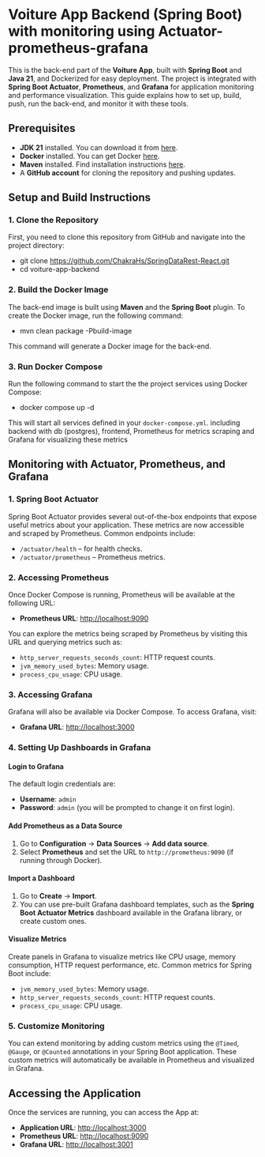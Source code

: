 # Voiture App Backend (Spring Boot) with monitoring using Actuator-prometheus-grafana

This is the back-end part of the **Voiture App**, built with **Spring Boot** and **Java 21**, and Dockerized for easy deployment. The project is integrated with **Spring Boot Actuator**, **Prometheus**, and **Grafana** for application monitoring and performance visualization. This guide explains how to set up, build, push, run the back-end, and monitor it with these tools.

## Prerequisites

- **JDK 21** installed. You can download it from [here](https://www.oracle.com/java/technologies/javase/jdk21-archive-downloads.html).
- **Docker** installed. You can get Docker [here](https://www.docker.com/get-started).
- **Maven** installed. Find installation instructions [here](https://maven.apache.org/install.html).
- A **GitHub account** for cloning the repository and pushing updates.
  
## Setup and Build Instructions

### 1. Clone the Repository

   First, you need to clone this repository from GitHub and navigate into the project directory:
   
   - git clone https://github.com/ChakraHs/SpringDataRest-React.git
   - cd voiture-app-backend

### 2. Build the Docker Image

The back-end image is built using **Maven** and the **Spring Boot** plugin. To create the Docker image, run the following command:

- mvn clean package -Pbuild-image

This command will generate a Docker image for the back-end.

### 3. Run Docker Compose

Run the following command to start the the project services using Docker Compose:

- docker compose up -d

This will start all services defined in your `docker-compose.yml`. including backend with db (postgres), frontend, Prometheus for metrics scraping and Grafana for visualizing these metrics

## Monitoring with Actuator, Prometheus, and Grafana

### 1. Spring Boot Actuator

Spring Boot Actuator provides several out-of-the-box endpoints that expose useful metrics about your application. These metrics are now accessible and scraped by Prometheus. Common endpoints include:

- `/actuator/health` – for health checks.
- `/actuator/prometheus` – Prometheus metrics.

### 2. Accessing Prometheus

Once Docker Compose is running, Prometheus will be available at the following URL:

- **Prometheus URL**: [http://localhost:9090](http://localhost:9090)

You can explore the metrics being scraped by Prometheus by visiting this URL and querying metrics such as:

- `http_server_requests_seconds_count`: HTTP request counts.
- `jvm_memory_used_bytes`: Memory usage.
- `process_cpu_usage`: CPU usage.

### 3. Accessing Grafana

Grafana will also be available via Docker Compose. To access Grafana, visit:

- **Grafana URL**: [http://localhost:3000](http://localhost:3001)

### 4. Setting Up Dashboards in Grafana

#### Login to Grafana

The default login credentials are:

- **Username**: `admin`
- **Password**: `admin` (you will be prompted to change it on first login).

#### Add Prometheus as a Data Source

1. Go to **Configuration** -> **Data Sources** -> **Add data source**.
2. Select **Prometheus** and set the URL to `http://prometheus:9090` (if running through Docker).

#### Import a Dashboard

1. Go to **Create** -> **Import**.
2. You can use pre-built Grafana dashboard templates, such as the **Spring Boot Actuator Metrics** dashboard available in the Grafana library, or create custom ones.

#### Visualize Metrics

Create panels in Grafana to visualize metrics like CPU usage, memory consumption, HTTP request performance, etc. Common metrics for Spring Boot include:

- `jvm_memory_used_bytes`: Memory usage.
- `http_server_requests_seconds_count`: HTTP request counts.
- `process_cpu_usage`: CPU usage.

### 5. Customize Monitoring

You can extend monitoring by adding custom metrics using the `@Timed`, `@Gauge`, or `@Counted` annotations in your Spring Boot application. These custom metrics will automatically be available in Prometheus and visualized in Grafana.

## Accessing the Application

Once the services are running, you can access the App at:

- **Application URL**: [http://localhost:3000](http://localhost:3000)
- **Prometheus URL**: [http://localhost:9090](http://localhost:9090)
- **Grafana URL**: [http://localhost:3001](http://localhost:3001)






